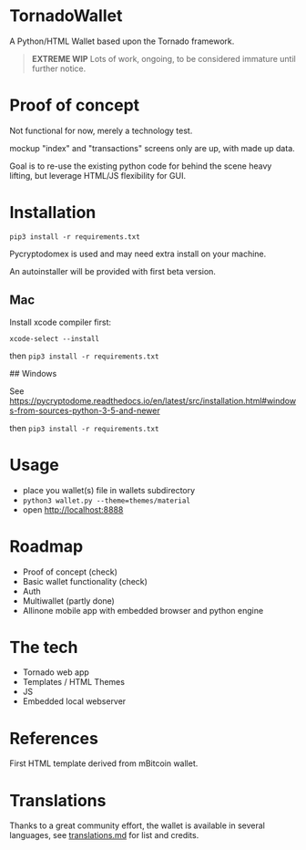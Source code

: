 # TornadoWallet

A Python/HTML Wallet based upon the Tornado framework.

> **EXTREME WIP** Lots of work, ongoing, to be considered immature until further notice.

# Proof of concept

Not functional for now, merely a technology test.

mockup "index" and "transactions" screens only are up, with made up data.

Goal is to re-use the existing python code for behind the scene heavy lifting, but leverage HTML/JS flexibility for GUI.

# Installation

`pip3 install -r requirements.txt`

Pycryptodomex is used and may need extra install on your machine.

An autoinstaller will be provided with first beta version.

## Mac

Install xcode compiler first:

`xcode-select --install`

then `pip3 install -r requirements.txt`

## Windows

See 
https://pycryptodome.readthedocs.io/en/latest/src/installation.html#windows-from-sources-python-3-5-and-newer

then `pip3 install -r requirements.txt`


# Usage

* place you wallet(s) file in wallets subdirectory
* `python3 wallet.py --theme=themes/material`
* open [http://localhost:8888](http://localhost:8888)

# Roadmap

* Proof of concept (check)
* Basic wallet functionality (check)
* Auth
* Multiwallet (partly done)
* Allinone mobile app with embedded browser and python engine

# The tech

* Tornado web app
* Templates / HTML Themes
* JS
* Embedded local webserver

# References

First HTML template derived from mBitcoin wallet.  

# Translations

Thanks to a great community effort, the wallet is available in several languages, see [translations.md](translations.md) for list and credits. 
